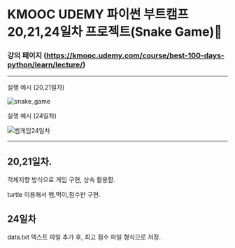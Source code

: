# KMOOC UDEMY 파이썬 부트캠프 20,21,24일차 프로젝트(Snake Game)🐍

### 강의 페이지 (https://kmooc.udemy.com/course/best-100-days-python/learn/lecture/)

***
실행 예시 (20,21일차)

![snake_game](https://github.com/tember8003/Python_Practice/assets/104021663/82d28282-6a7d-474e-af97-62d1082223de)

실행 예시 (24일차)

![뱀게임24일차](https://github.com/tember8003/Python_Practice/assets/104021663/eabd2d57-c0db-48f8-8034-6c028d4f4076)

***

20,21일차.
---
객체지향 방식으로 게임 구현, 상속 활용함.

turtle 이용해서 뱀,먹이,점수판 구현.

24일차
---
data.txt 텍스트 파일 추가 후, 최고 점수 파일 형식으로 저장.
